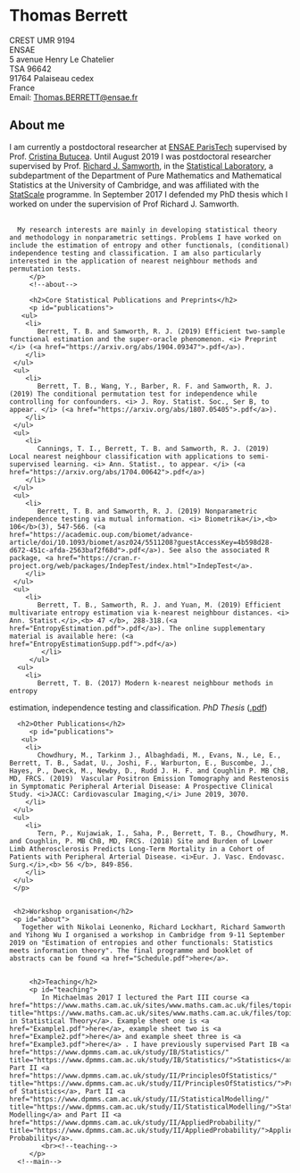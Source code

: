 <html xmlns="http://www.w3.org/1999/xhtml" lang="en-GB">
   <head>
      <title>Thomas Berrett</title>
      <link rel="stylesheet" href="http://www.statslab.cam.ac.uk/~tbb26/style.css">
   </head>
   <body>
      <h1>Thomas Berrett</h1>
      <!-- contact -->
      <div id="contact">
         <p>
            CREST UMR 9194 <br>
            ENSAE <br>
            5 avenue Henry Le Chatelier <br>
            TSA 96642<br>
	    91764 Palaiseau cedex<br>
	    France<br>
            Email: <a href="mailto:Thomas.BERRETT@ensae.fr" title="mailto:Thomas.BERRETT@ensae.fr">Thomas.BERRETT@ensae.fr</a>
         </p>
      <div style="clear: both;" id="main">
         <h2>About me</h2>
         <p id="about">
           I am currently a postdoctoral researcher at <a href="https://www.ensae.fr/en/">ENSAE ParisTech</a> supervised by Prof. <a href="perso-math.univ-miv.fr/users/butucea.cristina/">Cristina Butucea</a>. Until August 2019 I was postdoctoral researcher supervised by Prof. <a href="https://www.dpmms.cam.ac.uk/people/rjs57/">Richard J. Samworth</a>, in the <a href="http://www.statslab.cam.ac.uk/" title="http://www.statslab.cam.ac.uk/">Statistical Laboratory</a>, a subdepartment of the Department of Pure Mathematics and Mathematical Statistics at the University of Cambridge, and was affiliated with the <a href="https://www.statscale.org/" title="https://www.statscale.org">StatScale</a> programme. In September 2017 I defended my PhD thesis which I worked on under the supervision of Prof Richard J. Samworth. <br><br/>

	  My research interests are mainly in developing statistical theory and methodology in nonparametric settings. Problems I have worked on include the estimation of entropy and other functionals, (conditional) independence testing and classification. I am also particularly interested in the application of nearest neighbour methods and permutation tests.
         </p>
         <!--about-->

         <h2>Core Statistical Publications and Preprints</h2>
         <p id="publications">
	   <ul>
	    <li>
	       Berrett, T. B. and Samworth, R. J. (2019) Efficient two-sample functional estimation and the super-oracle phenomenon. <i> Preprint </i> (<a href="https://arxiv.org/abs/1904.09347">.pdf</a>).
	    </li>
	 </ul>
	 <ul>
	    <li>
	       Berrett, T. B., Wang, Y., Barber, R. F. and Samworth, R. J. (2019) The conditional permutation test for independence while controlling for confounders. <i> J. Roy. Statist. Soc., Ser B, to appear. </i> (<a href="https://arxiv.org/abs/1807.05405">.pdf</a>).
	    </li>
	 </ul>
	 <ul>
	    <li>
	       Cannings, T. I., Berrett, T. B. and Samworth, R. J. (2019) Local nearest neighbour classification with applications to semi-supervised learning. <i> Ann. Statist., to appear. </i> (<a href="https://arxiv.org/abs/1704.00642">.pdf</a>)
	    </li>
	 </ul>
	 <ul>
	    <li>
	       Berrett, T. B. and Samworth, R. J. (2019) Nonparametric independence testing via mutual information. <i> Biometrika</i>,<b> 106</b>(3), 547-566. (<a href="https://academic.oup.com/biomet/advance-article/doi/10.1093/biomet/asz024/5511208?guestAccessKey=4b598d28-d672-451c-afda-2563baf2f68d">.pdf</a>). See also the associated R package, <a href="https://cran.r-project.org/web/packages/IndepTest/index.html">IndepTest</a>.
	    </li>
	 </ul>
	 <ul>
	    <li>
	       Berrett, T. B., Samworth, R. J. and Yuan, M. (2019) Efficient multivariate entropy estimation via k-nearest neighbour distances. <i> Ann. Statist.</i>,<b> 47 </b>, 288-318.(<a href="EntropyEstimation.pdf">.pdf</a>). The online supplementary material is available here: (<a href="EntropyEstimationSupp.pdf">.pdf</a>)
            </li>
         </ul>
	  <ul>
	    <li>
	       Berrett, T. B. (2017) Modern k-nearest neighbour methods in entropy
estimation, independence testing and classification. <i> PhD Thesis </i> (<a href="thesis.pdf">.pdf</a>)
	    </li>
	 </ul>
         </p>

	  <h2>Other Publications</h2>
         <p id="publications">
	   <ul>
	    <li>
	       Chowdhury, M., Tarkinm J., Albaghdadi, M., Evans, N., Le, E., Berrett, T. B., Sadat, U., Joshi, F., Warburton, E., Buscombe, J., Hayes, P., Dweck, M., Newby, D., Rudd J. H. F. and Coughlin P. MB ChB, MD, FRCS. (2019)  Vascular Positron Emission Tomography and Restenosis in Symptomatic Peripheral Arterial Disease: A Prospective Clinical Study. <i>JACC: Cardiovascular Imaging,</i> June 2019, 3070.
	    </li>
	 </ul>
	 <ul>
	    <li>
	       Tern, P., Kujawiak, I., Saha, P., Berrett, T. B., Chowdhury, M. and Coughlin, P. MB ChB, MD, FRCS. (2018) Site and Burden of Lower Limb Atherosclerosis Predicts Long-Term Mortality in a Cohort of Patients with Peripheral Arterial Disease. <i>Eur. J. Vasc. Endovasc. Surg.</i>,<b> 56 </b>, 849-856.
	    </li>
	 </ul>
	 </p>


 	 <h2>Workshop organisation</h2>
	 <p id="about">
	   Together with Nikolai Leonenko, Richard Lockhart, Richard Samworth and Yihong Wu I organised a workshop in Cambridge from 9-11 September 2019 on "Estimation of entropies and other functionals: Statistics meets information theory". The final programme and booklet of abstracts can be found <a href="Schedule.pdf">here</a>.
	 
	 
         <h2>Teaching</h2>
         <p id="teaching">
            In Michaelmas 2017 I lectured the Part III course <a href="https://www.maths.cam.ac.uk/sites/www.maths.cam.ac.uk/files/topicsinstatisticaltheory_berrett.pdf" title="https://www.maths.cam.ac.uk/sites/www.maths.cam.ac.uk/files/topicsinstatisticaltheory_berrett.pdf">Topics in Statistical Theory</a>. Example sheet one is <a href="Example1.pdf">here</a>, example sheet two is <a href="Example2.pdf">here</a> and example sheet three is <a href="Example3.pdf">here</a> . I have previously supervised Part IB <a href="https://www.dpmms.cam.ac.uk/study/IB/Statistics/" title="https://www.dpmms.cam.ac.uk/study/IB/Statistics/">Statistics</a>, Part II <a href="https://www.dpmms.cam.ac.uk/study/II/PrinciplesOfStatistics/" title="https://www.dpmms.cam.ac.uk/study/II/PrinciplesOfStatistics/">Principles of Statistics</a>, Part II <a href="https://www.dpmms.cam.ac.uk/study/II/StatisticalModelling/" title="https://www.dpmms.cam.ac.uk/study/II/StatisticalModelling/">Statistical Modelling</a> and Part II <a href="https://www.dpmms.cam.ac.uk/study/II/AppliedProbability/" title="https://www.dpmms.cam.ac.uk/study/II/AppliedProbability/">Applied Probability</a>.
            <br><!--teaching-->
         </p>
      <!--main-->
